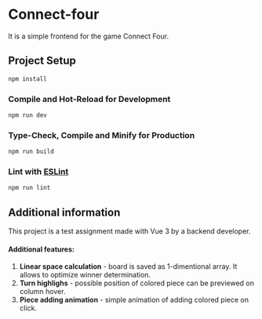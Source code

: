 # Connect-four

It is a simple frontend for the game Connect Four.

## Project Setup

```sh
npm install
```

### Compile and Hot-Reload for Development

```sh
npm run dev
```

### Type-Check, Compile and Minify for Production

```sh
npm run build
```

### Lint with [ESLint](https://eslint.org/)

```sh
npm run lint
```

## Additional information

This project is a test assignment made with Vue 3 by a backend developer.

#### Additional features:

1. **Linear space calculation** - board is saved as 1-dimentional array. It allows to optimize winner determination.
2. **Turn highlighs** - possible position of colored piece can be previewed on column hover.
3. **Piece adding animation** - simple animation of adding colored piece on click.
